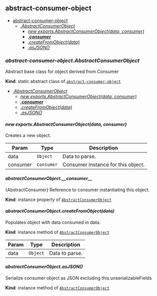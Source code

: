 <a name="module_abstract-consumer-object"></a>

## abstract-consumer-object

* [abstract-consumer-object](#module_abstract-consumer-object)
    * *[.AbstractConsumerObject](#module_abstract-consumer-object.AbstractConsumerObject)*
        * *[new exports.AbstractConsumerObject(data, consumer)](#new_module_abstract-consumer-object.AbstractConsumerObject_new)*
        * *[.__consumer__](#module_abstract-consumer-object.AbstractConsumerObject+__consumer__)*
        * *[.createFromObject(data)](#module_abstract-consumer-object.AbstractConsumerObject+createFromObject)*
        * *[.asJSON()](#module_abstract-consumer-object.AbstractConsumerObject+asJSON)*

<a name="module_abstract-consumer-object.AbstractConsumerObject"></a>

### *abstract-consumer-object.AbstractConsumerObject*
Abstract base class for object derived from Consumer

**Kind**: static abstract class of [<code>abstract-consumer-object</code>](#module_abstract-consumer-object)  

* *[.AbstractConsumerObject](#module_abstract-consumer-object.AbstractConsumerObject)*
    * *[new exports.AbstractConsumerObject(data, consumer)](#new_module_abstract-consumer-object.AbstractConsumerObject_new)*
    * *[.__consumer__](#module_abstract-consumer-object.AbstractConsumerObject+__consumer__)*
    * *[.createFromObject(data)](#module_abstract-consumer-object.AbstractConsumerObject+createFromObject)*
    * *[.asJSON()](#module_abstract-consumer-object.AbstractConsumerObject+asJSON)*

<a name="new_module_abstract-consumer-object.AbstractConsumerObject_new"></a>

#### *new exports.AbstractConsumerObject(data, consumer)*
Creates a new object.


| Param | Type | Description |
| --- | --- | --- |
| data | <code>Object</code> | Data to parse. |
| consumer | <code>Consumer</code> | Consumer instance for this object. |

<a name="module_abstract-consumer-object.AbstractConsumerObject+__consumer__"></a>

#### *abstractConsumerObject.\_\_consumer\_\_*
{AbstractConsumer} Reference to consumer instantiating this object.

**Kind**: instance property of [<code>AbstractConsumerObject</code>](#module_abstract-consumer-object.AbstractConsumerObject)  
<a name="module_abstract-consumer-object.AbstractConsumerObject+createFromObject"></a>

#### *abstractConsumerObject.createFromObject(data)*
Populates object with data consumed in data.

**Kind**: instance method of [<code>AbstractConsumerObject</code>](#module_abstract-consumer-object.AbstractConsumerObject)  

| Param | Type | Description |
| --- | --- | --- |
| data | <code>Object</code> | Data to parse. |

<a name="module_abstract-consumer-object.AbstractConsumerObject+asJSON"></a>

#### *abstractConsumerObject.asJSON()*
Serialize consumer object as JSON excluding this.unserializableFields

**Kind**: instance method of [<code>AbstractConsumerObject</code>](#module_abstract-consumer-object.AbstractConsumerObject)  
